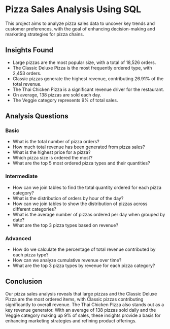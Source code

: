 # Pizza Sales Analysis Using SQL

This project aims to analyze pizza sales data to uncover key trends and customer preferences, with the goal of enhancing decision-making and marketing strategies for pizza chains.

## Insights Found
- Large pizzas are the most popular size, with a total of 18,526 orders.
- The Classic Deluxe Pizza is the most frequently ordered type, with 2,453 orders.
- Classic pizzas generate the highest revenue, contributing 26.91% of the total revenue.
- The Thai Chicken Pizza is a significant revenue driver for the restaurant.
- On average, 138 pizzas are sold each day.
- The Veggie category represents 9% of total sales.

## Analysis Questions
### Basic

- What is the total number of pizza orders?
- How much total revenue has been generated from pizza sales?
- What is the highest price for a pizza?
- Which pizza size is ordered the most?
- What are the top 5 most ordered pizza types and their quantities?

### Intermediate

- How can we join tables to find the total quantity ordered for each pizza category?
- What is the distribution of orders by hour of the day?
- How can we join tables to show the distribution of pizzas across different categories?
- What is the average number of pizzas ordered per day when grouped by date?
- What are the top 3 pizza types based on revenue?

### Advanced

- How do we calculate the percentage of total revenue contributed by each pizza type?
- How can we analyze cumulative revenue over time?
- What are the top 3 pizza types by revenue for each pizza category?

## Conclusion

Our pizza sales analysis reveals that large pizzas and the Classic Deluxe Pizza are the most ordered items, with Classic pizzas contributing significantly to overall revenue. The Thai Chicken Pizza also stands out as a key revenue generator. With an average of 138 pizzas sold daily and the Veggie category making up 9% of sales, these insights provide a basis for enhancing marketing strategies and refining product offerings.

